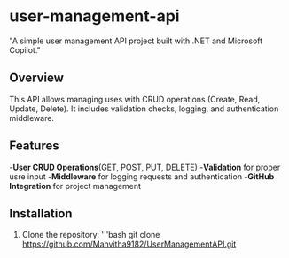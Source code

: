 # user-management-api
 "A simple user management API project built with .NET and Microsoft Copilot."
## Overview
This API allows managing uses with CRUD operations (Create, Read, Update, Delete). It includes validation checks, logging, and authentication middleware.
## Features
-**User CRUD Operations**(GET, POST, PUT, DELETE)
-**Validation** for proper usre input
-**Middleware** for logging requests and authentication
-**GitHub Integration** for project management
## Installation
1. Clone the repository:
   '''bash
   git clone https://github.com/Manvitha9182/UserManagementAPI.git
